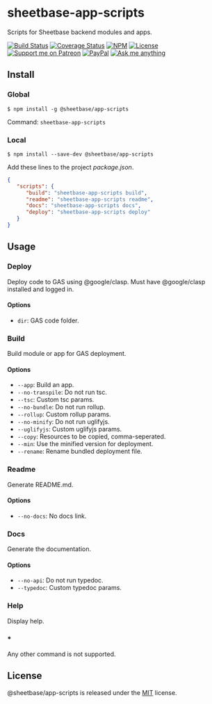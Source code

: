 # sheetbase-app-scripts

Scripts for Sheetbase backend modules and apps.

<!-- <block:header> -->

[![Build Status](https://travis-ci.com/sheetbase/app-scripts.svg?branch=master)](https://travis-ci.com/sheetbase/app-scripts) [![Coverage Status](https://coveralls.io/repos/github/sheetbase/app-scripts/badge.svg?branch=master)](https://coveralls.io/github/sheetbase/app-scripts?branch=master) [![NPM](https://img.shields.io/npm/v/@sheetbase/app-scripts.svg)](https://www.npmjs.com/package/@sheetbase/app-scripts) [![License][license_badge]][license_url] [![Support me on Patreon][patreon_badge]][patreon_url] [![PayPal][paypal_donate_badge]][paypal_donate_url] [![Ask me anything][ask_me_badge]][ask_me_url]

<!-- </block:header> -->

## Install

### Global

`$ npm install -g @sheetbase/app-scripts`

Command: `sheetbase-app-scripts`

### Local

`$ npm install --save-dev @sheetbase/app-scripts`

Add these lines to the project *package.json*.

```json
{
   "scripts": {
      "build": "sheetbase-app-scripts build",
      "readme": "sheetbase-app-scripts readme",
      "docs": "sheetbase-app-scripts docs",
      "deploy": "sheetbase-app-scripts deploy"
   }
}
```

## Usage

### Deploy

Deploy code to GAS using @google/clasp.
Must have @google/clasp installed and logged in.

#### Options

- `dir`: GAS code folder.

### Build

Build module or app for GAS deployment.

#### Options

- `--app`: Build an app.
- `--no-transpile`: Do not run tsc.
- `--tsc`: Custom tsc params.
- `--no-bundle`: Do not run rollup.
- `--rollup`: Custom rollup params.
- `--no-minify`: Do not run uglifyjs.
- `--uglifyjs`: Custom uglifyjs params.
- `--copy`: Resources to be copied, comma-seperated.
- `--min`: Use the minified version for deployment.
- `--rename`: Rename bundled deployment file.

### Readme

Generate README.md.

#### Options

- `--no-docs`: No docs link.

### Docs

Generate the documentation.

#### Options

- `--no-api`: Do not run typedoc.
- `--typedoc`: Custom typedoc params.

### Help

Display help.

### *

Any other command is not supported.

## License

@sheetbase/app-scripts is released under the [MIT][license_url] license.

<!-- <block:footer> -->

[license_badge]: https://img.shields.io/github/license/mashape/apistatus.svg
[license_url]: https://github.com/sheetbase/app-scripts/blob/master/LICENSE

[patreon_badge]: https://lamnhan.github.io/assets/images/badges/patreon.svg
[patreon_url]: https://www.patreon.com/lamnhan

[paypal_donate_badge]: https://lamnhan.github.io/assets/images/badges/paypal_donate.svg
[paypal_donate_url]: https://www.paypal.me/lamnhan

[ask_me_badge]: https://img.shields.io/badge/ask/me-anything-1abc9c.svg
[ask_me_url]: https://m.me/sheetbase

<!-- </block:footer> -->